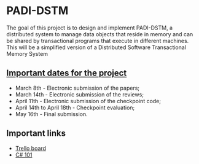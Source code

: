 PADI-DSTM
=========

The goal of this project is to design and implement PADI-DSTM, a distributed system to manage data objects that reside in memory and can be shared by transactional programs that execute in different machines. This will be a simplified version of a Distributed Software Transactional Memory System

[Important dates for the project](https://fenix.tecnico.ulisboa.pt/disciplinas/padi7645/2013-2014/2-semestre/project/important-dates-for-the-project)
-------------------------------

- March 8th - Electronic submission of the papers;
- March 14th - Electronic submission of the reviews;
- April 11th - Electronic submission of the checkpoint code;
- April 14th to April 18th - Checkpoint evaluation;
- May 16th - Final submission.

Important links
---------------

-  [Trello board](https://trello.com/b/AaEuk7oZ/padi)
-  [C# 101](http://groups.ist.utl.pt/meic-padi/labs/aula1/aula1-slides_en.pdf)
